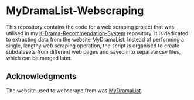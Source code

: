 # MyDramaList-Webscraping
This repository contains the code for a web scraping project that was utilised in my [K-Drama-Recommendation-System](https://github.com/nuralyaw/K-Drama-Recommendation-System) repository. It is dedicated to extracting data from the website MyDramaList. Instead of performing a single, lengthy web scraping operation, the script is organised to create subdatasets from different web pages and saved into separate csv files, which can be merged later.

## Acknowledgments
The website used to webscrape from was [MyDramaList](https://mydramalist.com/).
